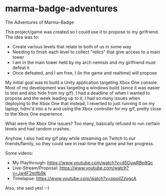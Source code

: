 # marma-badge-adventures
The Adventures of Marma-Badge

This project/game was created so I could use it to propose to my girlfriend. 
The idea was to:
* Create various levels that relate to both of us in some way
* Needing to finish each level to collect "relics" that give access to a main tower
* I am in the main tower held by my arch nemisis and my girlfriend must defeat it
* Once defeated, and I am free, I (in the game and realtime) will propose

My initial goal was to build a Unity application targeting Xbox One console.
Most of my development was targeting a windows build (since it was easier to test and also hide from my g/f).
I had a deadline of when I wanted to propose and the week leading up to it, I had so many issues when
deploying to the Xbox One that instead, I reverted to just running it on my laptop, hdmi'd into a tv and using 
the Xbox controller for my g/f, pretty close to the Xbox One experience. 

What were the Xbox One issues? Too many, basically refused to run certain levels and had random crashes. 

Anyhow, I also had my g/f play while streaming on Twitch to our friends/family, so they could see in real-time the
game and her progress.

Some videos:  
* My Playthrough: https://www.youtube.com/watch?v=d5GuwRBp8Qc
* Live-Stream/Proposal: https://www.youtube.com/watch?v=Jw4F2mlfb9k
* Timelapse: https://www.youtube.com/watch?v=ppojIZzogcA

Also, she said yes! :-)

